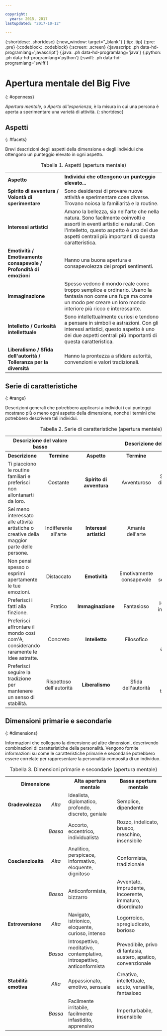 ```yaml
---

copyright:
  years: 2015, 2017
lastupdated: "2017-10-12"

---
```


{:shortdesc: .shortdesc}
{:new_window: target="_blank"}
{:tip: .tip}
{:pre: .pre}
{:codeblock: .codeblock}
{:screen: .screen}
{:javascript: .ph data-hd-programlang='javascript'}
{:java: .ph data-hd-programlang='java'}
{:python: .ph data-hd-programlang='python'}
{:swift: .ph data-hd-programlang='swift'}

# Apertura mentale del Big Five
{: #openness}

*Apertura mentale*, o *Aperto all'esperienza*, è la misura in cui una persona è aperta a sperimentare una varietà di attività.
{: shortdesc}

## Aspetti
{: #facets}

Brevi descrizioni degli aspetti della dimensione e degli individui che ottengono un punteggio elevato in ogni aspetto.

<table>
  <caption>Tabella 1. Aspetti (apertura mentale)</caption>
  <tr>
    <th style="text-align:left">Aspetto</th>
    <th style="text-align:left">Individui che ottengono un punteggio elevato...</th>
  </tr>
  <tr>
    <td><strong>Spirito di avventura / Volontà di sperimentare</strong></td>
    <td>Sono desiderosi di provare nuove attività e sperimentare cose diverse.
    Trovano noiosa la familiarità e la routine.</td>
  </tr>
  <tr>
    <td><strong>Interessi artistici</strong></td>
    <td>Amano la bellezza, sia nell'arte che nella natura. Sono facilmente coinvolti e
    assorti in eventi artistici e naturali. Con l'intelletto, questo aspetto
    è uno dei due aspetti centrali più importanti di questa
    caratteristica.</td>
  </tr>
  <tr>
    <td><strong>Emotività / Emotivamente consapevole / Profondità di emozioni</strong></td>
    <td>Hanno una buona apertura e consapevolezza dei propri sentimenti.</td>
  </tr>
  <tr>
    <td><strong>Immaginazione</strong></td>
    <td>Spesso vedono il mondo reale come troppo semplice e ordinario. Usano
    la fantasia non come una fuga ma come un modo per creare un loro mondo interiore
    più ricco e interessante.</td>
  </tr>
  <tr>
    <td><strong>Intelletto / Curiosità intellettuale</strong></td>
    <td>Sono intellettualmente curiosi e tendono a pensare in simboli e
    astrazioni. Con gli interessi artistici, questo aspetto è uno dei due
    aspetti centrali più importanti di questa caratteristica.</td>
  </tr>
  <tr>
    <td><strong>Liberalismo / Sfida dell'autorità / Tolleranza per la diversità</strong></td>
    <td>Hanno la prontezza a sfidare autorità, convenzioni e valori
    tradizionali.</td>
  </tr>
</table>

## Serie di caratteristiche
{: #range}

Descrizioni generali che potrebbero applicarsi a individui i cui punteggi mostrano più o meno ogni aspetto della dimensione, nonché i termini che potrebbero descrivere tali individui.

<table>
  <caption>Tabella 2. Serie di caratteristiche (apertura mentale)</caption>
  <tr>
    <th colspan="2" style="text-align:center">Descrizione del valore basso</th>
    <th></th>
    <th colspan="2" style="text-align:center">Descrizione del valore alto</th>
  </tr>
  <tr>
    <th style="text-align:left; width: 23%">Descrizione</th>
    <th style="text-align:center; width: 16%">Termine</th>
    <th style="text-align:center; width: 16%">Aspetto</th>
    <th style="text-align:center; width: 16%">Termine</th>
    <th style="text-align:right">Descrizione</th>
  </tr>
    <tr>
    <td style="text-align:left">Ti piacciono le routine familiari e preferisci non allontanarti da loro.</td>
    <td style="text-align:center">Costante</td>
    <td style="text-align:center"><strong>Spirito di avventura</strong></td>
    <td style="text-align:center">Avventuroso</td>
    <td style="text-align:right">Sei desideroso di sperimentare cose nuove.</td>
  </tr>
  <tr>
    <td style="text-align:left">Sei meno interessato alle attività artistiche o creative della maggior parte delle persone.</td>
    <td style="text-align:center">Indifferente all'arte</td>
    <td style="text-align:center"><strong>Interessi artistici</strong></td>
    <td style="text-align:center">Amante dell'arte</td>
    <td style="text-align:right">Ti piace la bellezza e cerchi esperienze creative.</td>
  </tr>
  <tr>
    <td style="text-align:left">Non pensi spesso o esprimi apertamente le tue emozioni.</td>
    <td style="text-align:center">Distaccato</td>
    <td style="text-align:center"><strong>Emotività</strong></td>
    <td style="text-align:center">Emotivamente consapevole</td>
    <td style="text-align:right">Sei consapevole dei tuoi sentimenti e sai come esprimerli.</td>
  </tr>
  <tr>
    <td style="text-align:left">Preferisci i fatti alla finzione.</td>
    <td style="text-align:center">Pratico</td>
    <td style="text-align:center"><strong>Immaginazione</strong></td>
    <td style="text-align:center">Fantasioso</td>
    <td style="text-align:right">Hai una fervida immaginazione.</td>
  </tr>
  <tr>
    <td style="text-align:left">Preferisci affrontare il mondo così com'è, considerando raramente
    le idee astratte.</td>
    <td style="text-align:center">Concreto</td>
    <td style="text-align:center"><strong>Intelletto</strong></td>
    <td style="text-align:center">Filosofico</td>
    <td style="text-align:right">Sei aperto e incuriosito da nuove idee e ami esplorarle.</td>
  </tr>
  <tr>
    <td style="text-align:left">Preferisci seguire la tradizione per mantenere un senso di stabilità.</td>
    <td style="text-align:center">Rispettoso dell'autorità</td>
    <td style="text-align:center"><strong>Liberalismo</strong></td>
    <td style="text-align:center">Sfida dell'autorità</td>
    <td style="text-align:right">Preferisci sfidare l'autorità e i valori tradizionali per contribuire al cambiamento.</td>
  </tr>
</table>

## Dimensioni primarie e secondarie
{: #dimensions}

Informazioni che collegano la dimensione ad altre dimensioni, descrivendo combinazioni di caratteristiche della personalità. Vengono fornite informazioni su come le caratteristiche primarie e secondarie potrebbero essere correlate per rappresentare la personalità composita di un individuo.

<table>
  <caption>Tabella 3. Dimensioni primarie e secondarie (apertura mentale)</caption>
  <tr>
    <th colspan="2" style="width:30%">Dimensione</th>
    <th style="width:35%">Alta apertura mentale</th>
    <th style="width:35%">Bassa apertura mentale</th>
  </tr>
  <tr>
    <td style="text-align:left"><strong>Gradevolezza</strong></td>
    <td style="text-align:center"><em>Alta</em></td>
    <td>Idealista, diplomatico, profondo, discreto, geniale</td>
    <td>Semplice, dipendente</td>
  </tr>
  <tr>
    <td></td>
    <td style="text-align:center"><em>Bassa</em></td>
    <td>Accorto, eccentrico, individualista</td>
    <td>Rozzo, indelicato, brusco, meschino, insensibile</td>
  </tr>
  <tr>
    <td style="text-align:left"><strong>Coscienziosità</strong></td>
    <td style="text-align:center"><em>Alta</em></td>
    <td>Analitico, perspicace, informativo, eloquente, dignitoso</td>
    <td>Conformista, tradizionale</td>
  </tr>
  <tr>
    <td></td>
    <td style="text-align:center"><em>Bassa</em></td>
    <td>Anticonformista, bizzarro</td>
    <td>Avventato, imprudente, incoerente, immaturo, disordinato</td>
  </tr>
  <tr>
    <td style="text-align:left"><strong>Estroversione</strong></td>
    <td style="text-align:center"><em>Alta</em></td>
    <td>Navigato, istrionico, eloquente, curioso, intenso</td>
    <td>Logorroico, spregiudicato, borioso</td>
  </tr>
  <tr>
    <td></td>
    <td style="text-align:center"><em>Bassa</em></td>
    <td>Introspettivo, meditativo, contemplativo, introspettivo, anticonformista</td>
    <td>Prevedibile, privo di fantasia, austero, apatico, convenzionale</td>
  </tr>
  <tr>
    <td style="text-align:left"><strong>Stabilità emotiva</strong></td>
    <td style="text-align:center"><em>Alta</em></td>
    <td>Appassionato, emotivo, sensuale</td>
    <td>Creativo, intellettuale, acuto, versatile, fantasioso</td>
  </tr>
  <tr>
    <td></td>
    <td style="text-align:center"><em>Bassa</em></td>
    <td>Facilmente irritabile, facilmente infastidito, apprensivo</td>
    <td>Imperturbabile, insensibile</td>
  </tr>
</table>
